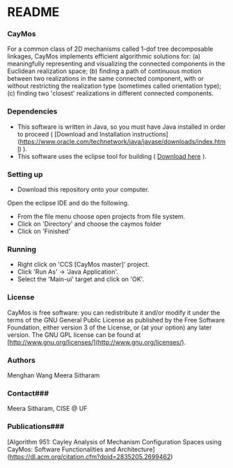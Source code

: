 # README #


### CayMos ###

For a common class of 2D mechanisms called 1-dof tree decomposable linkages, CayMos implements efficient algorithmic solutions for: (a) meaningfully representing and visualizing the connected components in the Euclidean realization space; (b) finding a path of continuous motion between two realizations in the same connected component, with or without restricting the realization type (sometimes called orientation type); (c) finding two 'closest' realizations in different connected components.

### Dependencies ###
 * This software is written in Java, so you must have Java installed in order to proceed ( [Download and Installation instructions] (https://www.oracle.com/technetwork/java/javase/downloads/index.html) ).
 * This software uses the eclipse tool for building ( [Download here](https://www.eclipse.org/downloads/) ).


### Setting up ###
* Download this repository onto your computer.

Open the eclipse IDE and do the following.

 * From the file menu choose open projects from file system.
 * Click on 'Directory' and choose the caymos folder 
 * Click on 'Finished'

### Running ###
 * Right click on 'CCS [CayMos master]' project. 
 * Click 'Run As' -> 'Java Application'.
 * Select the 'Main-ui' target and click on 'OK'.

### License ###
CayMos is free software: you can redistribute it and/or modify
it under the terms of the GNU General Public License as published by
the Free Software Foundation, either version 3 of the License, or
(at your option) any later version.
The GNU GPL license can be found at [http://www.gnu.org/licenses/](http://www.gnu.org/licenses/).

### Authors ###
Menghan Wang
Meera Sitharam

### Contact###
Meera Sitharam, CISE @ UF

### Publications###
[Algorithm 951: Cayley Analysis of Mechanism Configuration Spaces using CayMos: Software Functionalities and Architecture] (https://dl.acm.org/citation.cfm?doid=2835205.2699462)
